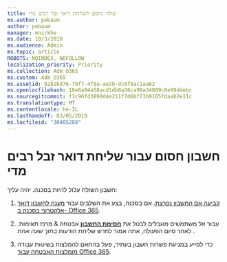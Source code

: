 ```yaml
---
title: שולח נחסם לשליחת דואר זבל רבים מדי
ms.author: pebaum
author: pebaum
manager: mnirkhe
ms.date: 10/3/2018
ms.audience: Admin
ms.topic: article
ROBOTS: NOINDEX, NOFOLLOW
localization_priority: Priority
ms.collection: Adm_O365
ms.custom: Adm_O365
ms.assetid: 8282bd76-79f7-4f8a-ae2b-dc8f9ac1aa62
ms.openlocfilehash: 10e6a94a58acd1db8a36ca99a34809c8e99ddebc
ms.sourcegitcommit: f1c96fd3890d4e211f7d6bf73b9105fdaab2e11c
ms.translationtype: MT
ms.contentlocale: he-IL
ms.lasthandoff: 03/05/2019
ms.locfileid: "30405288"
---
```

# <a name="account-is-blocked-for-sending-too-much-spam"></a>חשבון חסום עבור שליחת דואר זבל רבים מדי

חשבון השולח עלול להיות בסכנה. יהיה עליך:
  
1. [קביעה אם החשבון נפרצת](https://support.microsoft.com/help/2551603/how-to-determine-whether-your-office-365-account-has-been-compromised). אם בסכנה, בצע את השלבים עבור [מענה לחשבון דואר אלקטרוני בסכנה ב- Office 365](https://docs.microsoft.com/office365/securitycompliance/responding-to-a-compromised-email-account).
    
2. עבור אל משתמשים מוגבלים לבטל את **[חסימת החשבון](https://protection.office.com/?hash=/restrictedusers)** אבטחה &amp; מרכז תאימות. לאחר סיום הפעולה, אתה אמור לחדש שליחת הודעות *בתוך שעה אחת* . 
    
3. כדי לסייע במניעת פשרות חשבון בעתיד, פעל בהתאם להמלצות בשיטות עבודה [מומלצות האבטחה עבור Office 365](https://support.office.com/article/9295e396-e53d-49b9-ae9b-0b5828cdedc3.aspx).
  

